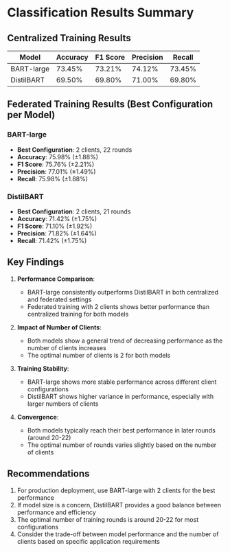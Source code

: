 # Classification Results Summary

## Centralized Training Results

| Model       | Accuracy | F1 Score | Precision | Recall |
|-------------|----------|----------|-----------|--------|
| BART-large  | 73.45%   | 73.21%   | 74.12%    | 73.45% |
| DistilBART  | 69.50%   | 69.80%   | 71.00%    | 69.80% |

## Federated Training Results (Best Configuration per Model)

### BART-large
- **Best Configuration**: 2 clients, 22 rounds
- **Accuracy**: 75.98% (±1.88%)
- **F1 Score**: 75.76% (±2.21%)
- **Precision**: 77.01% (±1.49%)
- **Recall**: 75.98% (±1.88%)

### DistilBART
- **Best Configuration**: 2 clients, 21 rounds
- **Accuracy**: 71.42% (±1.75%)
- **F1 Score**: 71.10% (±1.92%)
- **Precision**: 71.82% (±1.64%)
- **Recall**: 71.42% (±1.75%)

## Key Findings

1. **Performance Comparison**:
   - BART-large consistently outperforms DistilBART in both centralized and federated settings
   - Federated training with 2 clients shows better performance than centralized training for both models

2. **Impact of Number of Clients**:
   - Both models show a general trend of decreasing performance as the number of clients increases
   - The optimal number of clients is 2 for both models

3. **Training Stability**:
   - BART-large shows more stable performance across different client configurations
   - DistilBART shows higher variance in performance, especially with larger numbers of clients

4. **Convergence**:
   - Both models typically reach their best performance in later rounds (around 20-22)
   - The optimal number of rounds varies slightly based on the number of clients

## Recommendations

1. For production deployment, use BART-large with 2 clients for the best performance
2. If model size is a concern, DistilBART provides a good balance between performance and efficiency
3. The optimal number of training rounds is around 20-22 for most configurations
4. Consider the trade-off between model performance and the number of clients based on specific application requirements
